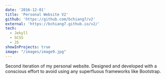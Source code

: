 ```yaml
---
date: '2016-12-01'
title: 'Personal Website V2'
github: 'https://github.com/bchiang7/v2'
external: 'https://bchiang7.github.io/v2/'
tech:
  - Jekyll
  - SCSS
  - JS
showInProjects: true
image: "/images/image9.jpg"
---
```


Second iteration of my personal website. Designed and developed with a conscious effort to avoid using any superfluous frameworks like Bootstrap.
